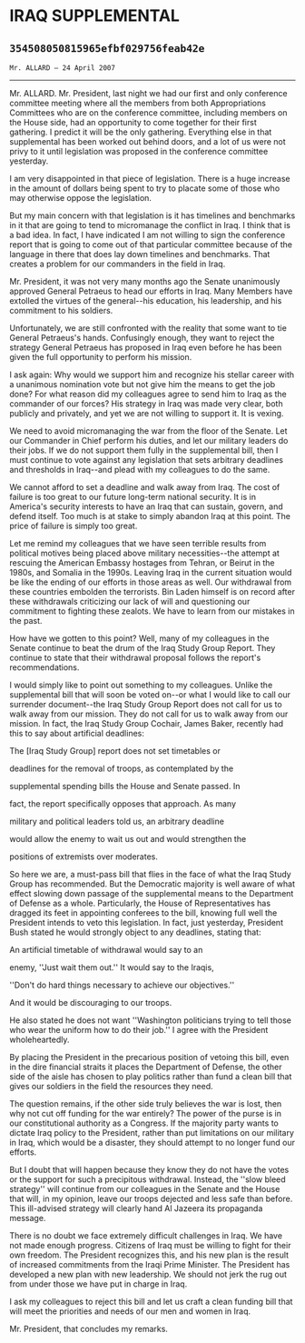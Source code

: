 # IRAQ SUPPLEMENTAL
## `354508050815965efbf029756feab42e`
`Mr. ALLARD — 24 April 2007`

---


Mr. ALLARD. Mr. President, last night we had our first and only 
conference committee meeting where all the members from both 
Appropriations Committees who are on the conference committee, 
including members on the House side, had an opportunity to come 
together for their first gathering. I predict it will be the only 
gathering. Everything else in that supplemental has been worked out 
behind doors, and a lot of us were not privy to it until legislation 
was proposed in the conference committee yesterday.

I am very disappointed in that piece of legislation. There is a huge 
increase in the amount of dollars being spent to try to placate some of 
those who may otherwise oppose the legislation.

But my main concern with that legislation is it has timelines and 
benchmarks in it that are going to tend to micromanage the conflict in 
Iraq. I think that is a bad idea. In fact, I have indicated I am not 
willing to sign the conference report that is going to come out of that 
particular committee because of the language in there that does lay 
down timelines and benchmarks. That creates a problem for our 
commanders in the field in Iraq.

Mr. President, it was not very many months ago the Senate unanimously 
approved General Petraeus to head our efforts in Iraq. Many Members 
have extolled the virtues of the general--his education, his 
leadership, and his commitment to his soldiers.

Unfortunately, we are still confronted with the reality that some 
want to tie General Petraeus's hands. Confusingly enough, they want to 
reject the strategy General Petraeus has proposed in Iraq even before 
he has been given the full opportunity to perform his mission.

I ask again: Why would we support him and recognize his stellar 
career with a unanimous nomination vote but not give him the means to 
get the job done? For what reason did my colleagues agree to send him 
to Iraq as the commander of our forces? His strategy in Iraq was made 
very clear, both publicly and privately, and yet we are not willing to 
support it. It is vexing.

We need to avoid micromanaging the war from the floor of the Senate. 
Let our Commander in Chief perform his duties, and let our military 
leaders do their jobs. If we do not support them fully in the 
supplemental bill, then I must continue to vote against any legislation 
that sets arbitrary deadlines and thresholds in Iraq--and plead with my 
colleagues to do the same.

We cannot afford to set a deadline and walk away from Iraq. The cost 
of failure is too great to our future long-term national security. It 
is in America's security interests to have an Iraq that can sustain, 
govern, and defend itself. Too much is at stake to simply abandon Iraq 
at this point. The price of failure is simply too great.

Let me remind my colleagues that we have seen terrible results from 
political motives being placed above military necessities--the attempt 
at rescuing the American Embassy hostages from Tehran, or Beirut in the 
1980s, and Somalia in the 1990s. Leaving Iraq in the current situation 
would be like the ending of our efforts in those areas as well. Our 
withdrawal from these countries embolden the terrorists. Bin Laden 
himself is on record after these withdrawals criticizing our lack of 
will and questioning our commitment to fighting these zealots. We have 
to learn from our mistakes in the past.

How have we gotten to this point? Well, many of my colleagues in the 
Senate continue to beat the drum of the Iraq Study Group Report. They 
continue to state that their withdrawal proposal follows the report's 
recommendations.

I would simply like to point out something to my colleagues. Unlike 
the supplemental bill that will soon be voted on--or what I would like 
to call our surrender document--the Iraq Study Group Report does not 
call for us to walk away from our mission. They do not call for us to 
walk away from our mission. In fact, the Iraq Study Group Cochair, 
James Baker, recently had this to say about artificial deadlines:




 The [Iraq Study Group] report does not set timetables or 


 deadlines for the removal of troops, as contemplated by the 


 supplemental spending bills the House and Senate passed. In 


 fact, the report specifically opposes that approach. As many 


 military and political leaders told us, an arbitrary deadline 


 would allow the enemy to wait us out and would strengthen the 


 positions of extremists over moderates.


So here we are, a must-pass bill that flies in the face of what the 
Iraq Study Group has recommended. But the Democratic majority is well 
aware of what effect slowing down passage of the supplemental means to 
the Department of Defense as a whole. Particularly, the House of 
Representatives has dragged its feet in appointing conferees to the 
bill, knowing full well the President intends to veto this legislation. 
In fact, just yesterday, President Bush stated he would strongly object 
to any deadlines, stating that:




 An artificial timetable of withdrawal would say to an 


 enemy, ''Just wait them out.'' It would say to the Iraqis, 


 ''Don't do hard things necessary to achieve our objectives.'' 


 And it would be discouraging to our troops.


He also stated he does not want ''Washington politicians trying to 
tell those who wear the uniform how to do their job.'' I agree with the 
President wholeheartedly.

By placing the President in the precarious position of vetoing this 
bill, even in the dire financial straits it places the Department of 
Defense, the other side of the aisle has chosen to play politics rather 
than fund a clean bill that gives our soldiers in the field the 
resources they need.

The question remains, if the other side truly believes the war is 
lost, then why not cut off funding for the war entirely? The power of 
the purse is in our constitutional authority as a Congress. If the 
majority party wants to dictate Iraq policy to the President, rather 
than put limitations on our military in Iraq, which would be a 
disaster, they should attempt to no longer fund our efforts.

But I doubt that will happen because they know they do not have the 
votes or the support for such a precipitous withdrawal. Instead, the 
''slow bleed strategy'' will continue from our colleagues in the Senate 
and the House that will, in my opinion, leave our troops dejected and 
less safe than before. This ill-advised strategy will clearly hand Al 
Jazeera its propaganda message.



There is no doubt we face extremely difficult challenges in Iraq. We 
have not made enough progress. Citizens of Iraq must be willing to 
fight for their own freedom. The President recognizes this, and his new 
plan is the result of increased commitments from the Iraqi Prime 
Minister. The President has developed a new plan with new leadership. 
We should not jerk the rug out from under those we have put in charge 
in Iraq.

I ask my colleagues to reject this bill and let us craft a clean 
funding bill that will meet the priorities and needs of our men and 
women in Iraq.

Mr. President, that concludes my remarks.